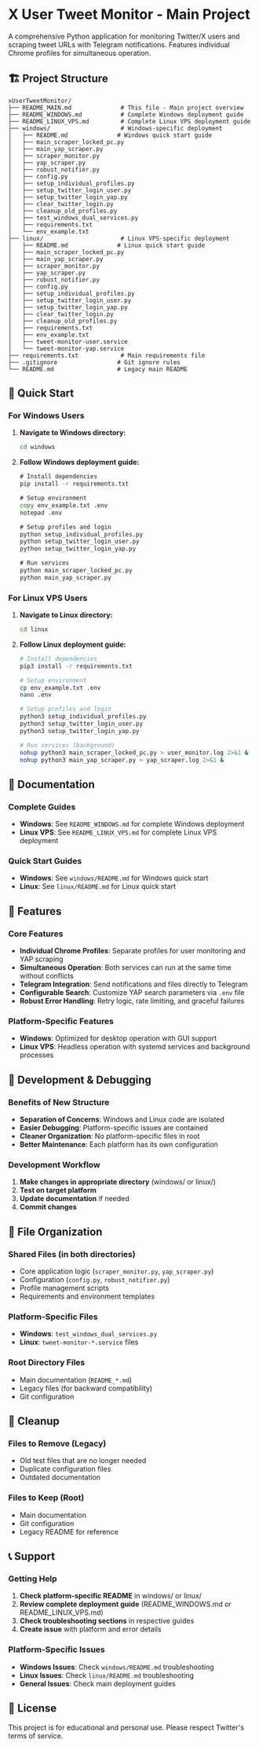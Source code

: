 # X User Tweet Monitor - Main Project

A comprehensive Python application for monitoring Twitter/X users and scraping tweet URLs with Telegram notifications. Features individual Chrome profiles for simultaneous operation.

## 🏗️ Project Structure

```
xUserTweetMonitor/
├── README_MAIN.md              # This file - Main project overview
├── README_WINDOWS.md           # Complete Windows deployment guide
├── README_LINUX_VPS.md         # Complete Linux VPS deployment guide
├── windows/                    # Windows-specific deployment
│   ├── README.md              # Windows quick start guide
│   ├── main_scraper_locked_pc.py
│   ├── main_yap_scraper.py
│   ├── scraper_monitor.py
│   ├── yap_scraper.py
│   ├── robust_notifier.py
│   ├── config.py
│   ├── setup_individual_profiles.py
│   ├── setup_twitter_login_user.py
│   ├── setup_twitter_login_yap.py
│   ├── clear_twitter_login.py
│   ├── cleanup_old_profiles.py
│   ├── test_windows_dual_services.py
│   ├── requirements.txt
│   └── env_example.txt
├── linux/                      # Linux VPS-specific deployment
│   ├── README.md              # Linux quick start guide
│   ├── main_scraper_locked_pc.py
│   ├── main_yap_scraper.py
│   ├── scraper_monitor.py
│   ├── yap_scraper.py
│   ├── robust_notifier.py
│   ├── config.py
│   ├── setup_individual_profiles.py
│   ├── setup_twitter_login_user.py
│   ├── setup_twitter_login_yap.py
│   ├── clear_twitter_login.py
│   ├── cleanup_old_profiles.py
│   ├── requirements.txt
│   ├── env_example.txt
│   ├── tweet-monitor-user.service
│   └── tweet-monitor-yap.service
├── requirements.txt            # Main requirements file
├── .gitignore                 # Git ignore rules
└── README.md                  # Legacy main README
```

## 🚀 Quick Start

### For Windows Users

1. **Navigate to Windows directory:**

   ```cmd
   cd windows
   ```

2. **Follow Windows deployment guide:**

   ```cmd
   # Install dependencies
   pip install -r requirements.txt

   # Setup environment
   copy env_example.txt .env
   notepad .env

   # Setup profiles and login
   python setup_individual_profiles.py
   python setup_twitter_login_user.py
   python setup_twitter_login_yap.py

   # Run services
   python main_scraper_locked_pc.py
   python main_yap_scraper.py
   ```

### For Linux VPS Users

1. **Navigate to Linux directory:**

   ```bash
   cd linux
   ```

2. **Follow Linux deployment guide:**

   ```bash
   # Install dependencies
   pip3 install -r requirements.txt

   # Setup environment
   cp env_example.txt .env
   nano .env

   # Setup profiles and login
   python3 setup_individual_profiles.py
   python3 setup_twitter_login_user.py
   python3 setup_twitter_login_yap.py

   # Run services (background)
   nohup python3 main_scraper_locked_pc.py > user_monitor.log 2>&1 &
   nohup python3 main_yap_scraper.py > yap_scraper.log 2>&1 &
   ```

## 📖 Documentation

### Complete Guides

- **Windows**: See `README_WINDOWS.md` for complete Windows deployment
- **Linux VPS**: See `README_LINUX_VPS.md` for complete Linux VPS deployment

### Quick Start Guides

- **Windows**: See `windows/README.md` for Windows quick start
- **Linux**: See `linux/README.md` for Linux quick start

## 🎯 Features

### Core Features

- **Individual Chrome Profiles**: Separate profiles for user monitoring and YAP scraping
- **Simultaneous Operation**: Both services can run at the same time without conflicts
- **Telegram Integration**: Send notifications and files directly to Telegram
- **Configurable Search**: Customize YAP search parameters via `.env` file
- **Robust Error Handling**: Retry logic, rate limiting, and graceful failures

### Platform-Specific Features

- **Windows**: Optimized for desktop operation with GUI support
- **Linux VPS**: Headless operation with systemd services and background processes

## 🔧 Development & Debugging

### Benefits of New Structure

- **Separation of Concerns**: Windows and Linux code are isolated
- **Easier Debugging**: Platform-specific issues are contained
- **Cleaner Organization**: No platform-specific files in root
- **Better Maintenance**: Each platform has its own configuration

### Development Workflow

1. **Make changes in appropriate directory** (windows/ or linux/)
2. **Test on target platform**
3. **Update documentation** if needed
4. **Commit changes**

## 📁 File Organization

### Shared Files (in both directories)

- Core application logic (`scraper_monitor.py`, `yap_scraper.py`)
- Configuration (`config.py`, `robust_notifier.py`)
- Profile management scripts
- Requirements and environment templates

### Platform-Specific Files

- **Windows**: `test_windows_dual_services.py`
- **Linux**: `tweet-monitor-*.service` files

### Root Directory Files

- Main documentation (`README_*.md`)
- Legacy files (for backward compatibility)
- Git configuration

## 🧹 Cleanup

### Files to Remove (Legacy)

- Old test files that are no longer needed
- Duplicate configuration files
- Outdated documentation

### Files to Keep (Root)

- Main documentation
- Git configuration
- Legacy README for reference

## 📞 Support

### Getting Help

1. **Check platform-specific README** in windows/ or linux/
2. **Review complete deployment guide** (README_WINDOWS.md or README_LINUX_VPS.md)
3. **Check troubleshooting sections** in respective guides
4. **Create issue** with platform and error details

### Platform-Specific Issues

- **Windows Issues**: Check `windows/README.md` troubleshooting
- **Linux Issues**: Check `linux/README.md` troubleshooting
- **General Issues**: Check main deployment guides

## 📝 License

This project is for educational and personal use. Please respect Twitter's terms of service.

